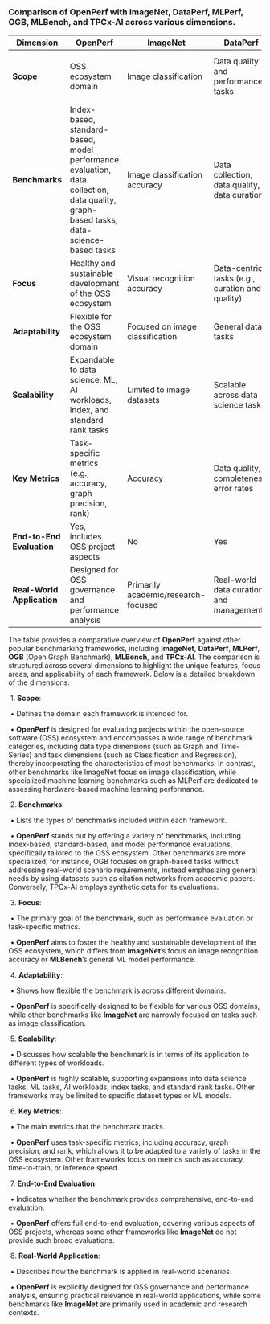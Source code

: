 ### Comparison of OpenPerf with ImageNet, DataPerf, MLPerf, OGB, MLBench, and TPCx-AI across various dimensions.

| **Dimension**              | **OpenPerf**                                                 | **ImageNet**                        | **DataPerf**                                    | **MLPerf**                                   | **OGB**                                                      | **MLBench**                                     | **TPCx-AI**                                     |
| -------------------------- | ------------------------------------------------------------ | ----------------------------------- | ----------------------------------------------- | -------------------------------------------- | ------------------------------------------------------------ | ----------------------------------------------- | ----------------------------------------------- |
| **Scope**                  | OSS ecosystem domain                                         | Image classification                | Data quality and performance tasks              | ML performance across hardware               | Graph-based ML tasks                                         | ML model benchmarking across domains            | AI performance in data-centric workloads        |
| **Benchmarks**             | Index-based, standard-based, model performance evaluation, data collection, data quality, graph-based tasks, data-science-based tasks | Image classification accuracy       | Data collection, data quality, data curation    | Training/inference performance across models | Graph-based tasks (e.g., link prediction, node classification) | Model performance evaluation in different tasks | AI training and inference performance           |
| **Focus**                  | Healthy and sustainable development of the OSS ecosystem     | Visual recognition accuracy         | Data-centric tasks (e.g., curation and quality) | Hardware/software ML performance             | Graph structure and performance                              | ML model performance across tasks               | AI system scalability and efficiency            |
| **Adaptability**           | Flexible for the OSS ecosystem domain                        | Focused on image classification     | General data tasks                              | General-purpose ML models                    | Focused on graph-based learning                              | General-purpose ML benchmarking                 | General AI workloads                            |
| **Scalability**            | Expandable to data science, ML, AI workloads, index, and standard rank tasks | Limited to image datasets           | Scalable across data science tasks              | Scalable across ML models and hardware       | Scalable for graph-based ML tasks                            | Scalable to different ML domains                | Scalable to AI workloads across various tasks   |
| **Key Metrics**            | Task-specific metrics (e.g., accuracy, graph precision, rank) | Accuracy                            | Data quality, completeness, error rates         | Time-to-train, inference speed, accuracy     | Task-specific metrics (e.g., precision, recall)              | Model accuracy, efficiency, scalability         | AI model efficiency, throughput, scalability    |
| **End-to-End Evaluation**  | Yes, includes OSS project aspects                            | No                                  | Yes                                             | Yes                                          | No                                                           | Yes                                             | Yes                                             |
| **Real-World Application** | Designed for OSS governance and performance analysis         | Primarily academic/research-focused | Real-world data curation and management         | Applied to real-world ML use cases           | Mainly academic/research                                     | Applied to real-world ML systems                | AI-centric workloads in enterprise applications |

The table provides a comparative overview of **OpenPerf** against other popular benchmarking frameworks, including **ImageNet**, **DataPerf**, **MLPerf**, **OGB** (Open Graph Benchmark), **MLBench**, and **TPCx-AI**. The comparison is structured across several dimensions to highlight the unique features, focus areas, and applicability of each framework. Below is a detailed breakdown of the dimensions:



​	1.	**Scope**:

​	•	Defines the domain each framework is intended for.

​	•	**OpenPerf** is designed for evaluating projects within the open-source software (OSS) ecosystem and encompasses a wide range of benchmark categories, including data type dimensions (such as Graph and Time-Series) and task dimensions (such as Classification and Regression), thereby incorporating the characteristics of most benchmarks. In contrast, other benchmarks like ImageNet focus on image classification, while specialized machine learning benchmarks such as MLPerf are dedicated to assessing hardware-based machine learning performance.

​	2.	**Benchmarks**:

​	•	Lists the types of benchmarks included within each framework.

​	•	**OpenPerf** stands out by offering a variety of benchmarks, including index-based, standard-based, and model performance evaluations, specifically tailored to the OSS ecosystem. Other benchmarks are more specialized; for instance, OGB focuses on graph-based tasks without addressing real-world scenario requirements, instead emphasizing general needs by using datasets such as citation networks from academic papers. Conversely, TPCx-AI employs synthetic data for its evaluations.

​	3.	**Focus**:

​	•	The primary goal of the benchmark, such as performance evaluation or task-specific metrics.

​	•	**OpenPerf** aims to foster the healthy and sustainable development of the OSS ecosystem, which differs from **ImageNet**’s focus on image recognition accuracy or **MLBench**’s general ML model performance.

​	4.	**Adaptability**:

​	•	Shows how flexible the benchmark is across different domains.

​	•	**OpenPerf** is specifically designed to be flexible for various OSS domains, while other benchmarks like **ImageNet** are narrowly focused on tasks such as image classification.

​	5.	**Scalability**:

​	•	Discusses how scalable the benchmark is in terms of its application to different types of workloads.

​	•	**OpenPerf** is highly scalable, supporting expansions into data science tasks, ML tasks, AI workloads, index tasks, and standard rank tasks. Other frameworks may be limited to specific dataset types or ML models.

​	6.	**Key Metrics**:

​	•	The main metrics that the benchmark tracks.

​	•	**OpenPerf** uses task-specific metrics, including accuracy, graph precision, and rank, which allows it to be adapted to a variety of tasks in the OSS ecosystem. Other frameworks focus on metrics such as accuracy, time-to-train, or inference speed.

​	7.	**End-to-End Evaluation**:

​	•	Indicates whether the benchmark provides comprehensive, end-to-end evaluation.

​	•	**OpenPerf** offers full end-to-end evaluation, covering various aspects of OSS projects, whereas some other frameworks like **ImageNet** do not provide such broad evaluations.

​	8.	**Real-World Application**:

​	•	Describes how the benchmark is applied in real-world scenarios.

​	•	**OpenPerf** is explicitly designed for OSS governance and performance analysis, ensuring practical relevance in real-world applications, while some benchmarks like **ImageNet** are primarily used in academic and research contexts.
